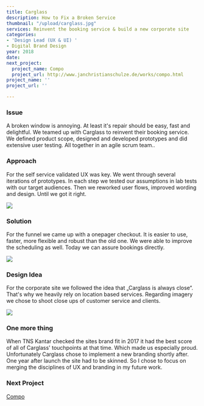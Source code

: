 ```yaml
---
title: Carglass
description: How to Fix a Broken Service
thumbnail: "/upload/carglass.jpg"
services: Reinvent the booking service & build a new corporate site
categories:
- 'Design Lead (UX & UI) '
- Digital Brand Design
year: 2018
date: 
next_project:
  project_name: Compo
  project_url: http://www.janchristianschulze.de/works/compo.html
project_name: ''
project_url: ''

---
```

### Issue

<p class="einleser"><span class="bold">A broken window is annoying.</span> At least it's repair should be easy, fast and delightful. We teamed up with Carglass to reinvent their booking service. We defined product scope, designed and developed prototypes and did extensive user testing. All together in an agile scrum team..</p>

<SingleProjectHeader
:services="$page.frontmatter.services"
:year="$page.frontmatter.year.toString()"
:categories="$page.frontmatter.categories"
/>

### Approach

For the self service validated UX was key. We went through several iterations of prototypes. In each step we tested our assumptions in lab tests with our target audiences. Then we reworked user flows, improved wording and design. Until we got it right.

![](/upload/Carglass_Images_olb.jpg)

### Solution

For the funnel we came up with a onepager checkout. It is easier to use, faster, more flexible and robust than the old one. We were able to improve the scheduling as well. Today we can assure bookings directly.

![](/upload/Carglass_Images_3.jpg)

### Design Idea

For the corporate site we followed the idea that „Carglass is always close“. That's why we heavily rely on location based services. Regarding imagery we chose to shoot close ups of customer service and clients.

![](/upload/Carglass_Images_4.jpg)

### One more thing

When TNS Kantar checked the sites brand fit in 2017 it had the best score of all of Carglass' touchpoints at that time. Which made us especially proud. Unfortunately Carglass chose to implement a new branding shortly after. One year after launch the site had to be skinned. So I chose to focus on merging the disciplines of UX and branding in my future work.

### **Next Project**

[Compo](/works/compo.html)